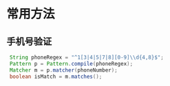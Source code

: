 # 常用方法

## 手机号验证

```java
 String phoneRegex = "^1[3|4|5|7|8][0-9]\\d{4,8}$";
 Pattern p = Pattern.compile(phoneRegex);
 Matcher m = p.matcher(phoneNumber);
 boolean isMatch = m.matches();
```
